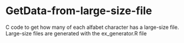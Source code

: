 # GetData-from-large-size-file
C code to get how many of each alfabet character has a large-size file.
Large-size files are generated with the ex_generator.R file
